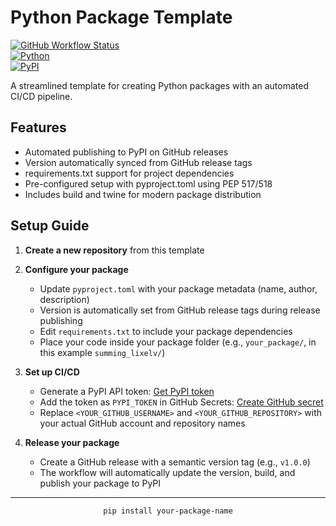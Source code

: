 # Python Package Template

[![GitHub Workflow Status](https://img.shields.io/badge/CI/CD-Automated-success?style=flat-square&logo=github)](https://github.com/features/actions)  
[![Python](https://img.shields.io/badge/Python-3.11+-3776AB?style=flat-square&logo=python&logoColor=white)](https://www.python.org/)  
[![PyPI](https://img.shields.io/badge/PyPI-Package-3775A9?style=flat-square&logo=pypi)](https://pypi.org/)

A streamlined template for creating Python packages with an automated CI/CD pipeline.

## Features

-   Automated publishing to PyPI on GitHub releases
-   Version automatically synced from GitHub release tags
-   requirements.txt support for project dependencies
-   Pre-configured setup with pyproject.toml using PEP 517/518
-   Includes build and twine for modern package distribution

## Setup Guide

1. **Create a new repository** from this template

2. **Configure your package**

    - Update `pyproject.toml` with your package metadata (name, author, description)
    - Version is automatically set from GitHub release tags during release publishing
    - Edit `requirements.txt` to include your package dependencies
    - Place your code inside your package folder (e.g., `your_package/`, in this example `summing_lixelv/`)

3. **Set up CI/CD**

    - Generate a PyPI API token: [Get PyPI token](https://pypi.org/manage/account/token/)
    - Add the token as `PYPI_TOKEN` in GitHub Secrets: [Create GitHub secret](https://github.com/<YOUR_GITHUB_USERNAME>/<YOUR_GITHUB_REPOSITORY>/settings/secrets/actions)
    - Replace `<YOUR_GITHUB_USERNAME>` and `<YOUR_GITHUB_REPOSITORY>` with your actual GitHub account and repository names

4. **Release your package**
    - Create a GitHub release with a semantic version tag (e.g., `v1.0.0`)
    - The workflow will automatically update the version, build, and publish your package to PyPI

---

<div align="center">
  <code>pip install your-package-name</code>
</div>
